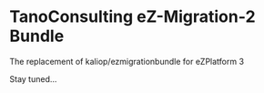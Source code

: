 TanoConsulting eZ-Migration-2 Bundle
====================================

The replacement of kaliop/ezmigrationbundle for eZPlatform 3

Stay tuned...

